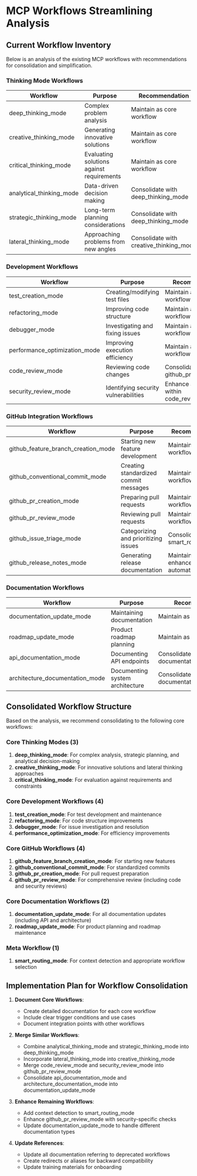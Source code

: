 # MCP Workflows Streamlining Analysis

## Current Workflow Inventory

Below is an analysis of the existing MCP workflows with recommendations for consolidation and simplification.

### Thinking Mode Workflows

| Workflow | Purpose | Recommendation |
|----------|---------|----------------|
| deep_thinking_mode | Complex problem analysis | Maintain as core workflow |
| creative_thinking_mode | Generating innovative solutions | Maintain as core workflow |
| critical_thinking_mode | Evaluating solutions against requirements | Maintain as core workflow |
| analytical_thinking_mode | Data-driven decision making | Consolidate with deep_thinking_mode |
| strategic_thinking_mode | Long-term planning considerations | Consolidate with deep_thinking_mode |
| lateral_thinking_mode | Approaching problems from new angles | Consolidate with creative_thinking_mode |

### Development Workflows

| Workflow | Purpose | Recommendation |
|----------|---------|----------------|
| test_creation_mode | Creating/modifying test files | Maintain as core workflow |
| refactoring_mode | Improving code structure | Maintain as core workflow |
| debugger_mode | Investigating and fixing issues | Maintain as core workflow |
| performance_optimization_mode | Improving execution efficiency | Maintain as core workflow |
| code_review_mode | Reviewing code changes | Consolidate with github_pr_review_mode |
| security_review_mode | Identifying security vulnerabilities | Enhance as a rule set within code_review_mode |

### GitHub Integration Workflows

| Workflow | Purpose | Recommendation |
|----------|---------|----------------|
| github_feature_branch_creation_mode | Starting new feature development | Maintain as core workflow |
| github_conventional_commit_mode | Creating standardized commit messages | Maintain as core workflow |
| github_pr_creation_mode | Preparing pull requests | Maintain as core workflow |
| github_pr_review_mode | Reviewing pull requests | Maintain as core workflow |
| github_issue_triage_mode | Categorizing and prioritizing issues | Consolidate with smart_routing_mode |
| github_release_notes_mode | Generating release documentation | Maintain but enhance with automation |

### Documentation Workflows

| Workflow | Purpose | Recommendation |
|----------|---------|----------------|
| documentation_update_mode | Maintaining documentation | Maintain as core workflow |
| roadmap_update_mode | Product roadmap planning | Maintain as core workflow |
| api_documentation_mode | Documenting API endpoints | Consolidate with documentation_update_mode |
| architecture_documentation_mode | Documenting system architecture | Consolidate with documentation_update_mode |

## Consolidated Workflow Structure

Based on the analysis, we recommend consolidating to the following core workflows:

### Core Thinking Modes (3)
1. **deep_thinking_mode**: For complex analysis, strategic planning, and analytical decision-making
2. **creative_thinking_mode**: For innovative solutions and lateral thinking approaches
3. **critical_thinking_mode**: For evaluation against requirements and constraints

### Core Development Workflows (4)
1. **test_creation_mode**: For test development and maintenance
2. **refactoring_mode**: For code structure improvements
3. **debugger_mode**: For issue investigation and resolution
4. **performance_optimization_mode**: For efficiency improvements

### Core GitHub Workflows (4)
1. **github_feature_branch_creation_mode**: For starting new features
2. **github_conventional_commit_mode**: For standardized commits
3. **github_pr_creation_mode**: For pull request preparation
4. **github_pr_review_mode**: For comprehensive review (including code and security reviews)

### Core Documentation Workflows (2)
1. **documentation_update_mode**: For all documentation updates (including API and architecture)
2. **roadmap_update_mode**: For product planning and roadmap maintenance

### Meta Workflow (1)
1. **smart_routing_mode**: For context detection and appropriate workflow selection

## Implementation Plan for Workflow Consolidation

1. **Document Core Workflows**:
   - Create detailed documentation for each core workflow
   - Include clear trigger conditions and use cases
   - Document integration points with other workflows

2. **Merge Similar Workflows**:
   - Combine analytical_thinking_mode and strategic_thinking_mode into deep_thinking_mode
   - Incorporate lateral_thinking_mode into creative_thinking_mode
   - Merge code_review_mode and security_review_mode into github_pr_review_mode
   - Consolidate api_documentation_mode and architecture_documentation_mode into documentation_update_mode

3. **Enhance Remaining Workflows**:
   - Add context detection to smart_routing_mode
   - Enhance github_pr_review_mode with security-specific checks
   - Update documentation_update_mode to handle different documentation types

4. **Update References**:
   - Update all documentation referring to deprecated workflows
   - Create redirects or aliases for backward compatibility
   - Update training materials for onboarding
